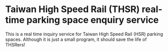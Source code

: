 # Taiwan High Speed Rail (THSR) real-time parking space enquiry service

This is a real time inquiry service for Taiwan High Speed Rail (HSR) parking spaces. Although it is just a small program, it should save the life of THSRers!